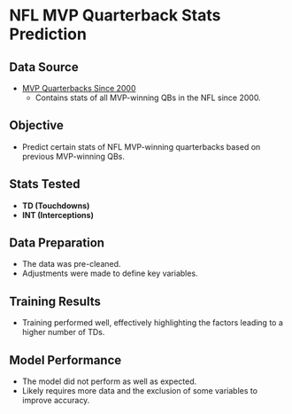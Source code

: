 # NFL MVP Quarterback Stats Prediction

## Data Source  
- [MVP Quarterbacks Since 2000](https://www.statmuse.com/nfl/ask/mvp-quarterbacks-since-2000)  
  - Contains stats of all MVP-winning QBs in the NFL since 2000.  

## Objective  
- Predict certain stats of NFL MVP-winning quarterbacks based on previous MVP-winning QBs.  

## Stats Tested  
- **TD (Touchdowns)**  
- **INT (Interceptions)**  

## Data Preparation  
- The data was pre-cleaned.  
- Adjustments were made to define key variables.  

## Training Results  
- Training performed well, effectively highlighting the factors leading to a higher number of TDs.  

## Model Performance  
- The model did not perform as well as expected.  
- Likely requires more data and the exclusion of some variables to improve accuracy.  
